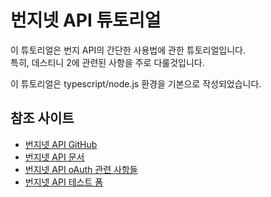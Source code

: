 # 번지넷 API 튜토리얼

이 튜토리얼은 번지 API의 간단한 사용법에 관한 튜토리얼입니다.    
특히, 데스티니 2에 관련된 사항을 주로 다룰것입니다.    
    
이 튜토리얼은 typescript/node.js 환경을 기본으로 작성되었습니다.

## 참조 사이트
* [번지넷 API GitHub](https://github.com/Bungie-net/api)    
* [번지넷 API 문서](https://bungie-net.github.io/multi/index.html)    
* [번지넷 API oAuth 관련 사항들](https://github.com/Bungie-net/api/wiki/OAuth-Documentation)    
* [번지넷 API 테스트 폼](http://destinydevs.github.io/BungieNetPlatform/docs/API-Test)    


